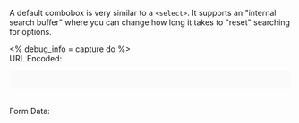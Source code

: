 ---
---

A default combobox is very similar to a `<select>`. It supports an "internal search buffer" where
you can change how long it takes to "reset" searching for options.

<script type="module">
  // setInterval(() => {
  //   document.querySelector("[slot='listbox']")
  //     .append(
  //       Object.assign(
  //         document.createElement("role-option"),
  //         { textContent: "Option X" }
  //       )
  //     )
  // }, 2000)
</script>

<role-combobox hidden></role-combobox>
<role-option hidden></role-option>

<% debug_info = capture do %>
    <style>
      light-code {
        isolation: isolate;
      }
      pre {
        background-color: rgb(250, 250, 250);
        padding: 1rem;
        color: rgb(56, 58, 66);
        overflow: auto;
      }
    </style>
    <br>
    URL Encoded:
    <pre tabindex="-1"><code id="url-encoded"></code></pre>
    <br>
    Form Data:
    <br>
    <light-code wrap="hard" language="js" id="form-data"><script type="text/plain" slot="code"></script></light-code>
    <br>
    <script type="module">
      function showFormData () {
        const formDataToObject = (formData) => {
          return Object.fromEntries(
            Array.from(formData.keys()).map(key => [
              key,
              formData.getAll(key).length > 1 ? formData.getAll(key) : formData.get(key)
            ])
          )
        }
        const formData = new FormData(document.querySelector("form"))
        const obj = formDataToObject(formData)
        const json = JSON.stringify(obj, null, 2)

        const urlEncoded = []
        for (const [key, value] of formData.entries()) {
          urlEncoded.push(encodeURIComponent(key) + "=" + encodeURIComponent(value))
        }

        document.querySelector("#url-encoded").innerText = urlEncoded.length ? "?" + urlEncoded.join("&") : ""
        // document.querySelector("#form-data").innerText = json
        document.querySelector("#form-data").code = json
      }

      ;(async () => {
        await window.customElements.whenDefined("role-combobox")
        setTimeout(() => {
          showFormData()
        })
      })()

      document.addEventListener("change", (e) => {
        showFormData()
      })

      // document.addEventListener("role-deselected", (e) => {
      //   showFormData()
      // })


      document.addEventListener("submit", (e) => {
        e.preventDefault()
        showFormData()
      })
    </script>
<% end.chomp.html_safe %>

<light-preview preview-mode="shadow-dom" script-scope="shadow-dom">
  <template slot="code">
    <form>
      <role-combobox name="combobox">
        <button slot="trigger" style="padding: 0.4em 0.6em;"></button>
        <div slot="listbox">
          <role-option>Capybara</role-option>
          <role-option>Rhino</role-option>
          <role-option>Badger mole</role-option>
          <role-option>Flamingo</role-option>
          <role-option>Tortoise</role-option>
          <role-option selected>Killer Whale</role-option>
          <role-option>Opossum</role-option>
          <role-option>Turtle</role-option>
          <role-option>Elephant</role-option>
          <role-option>Dove</role-option>
          <role-option>Sparrow</role-option>
          <role-option>Platypus</role-option>
          <role-option>Zebra</role-option>
          <role-option>Dog</role-option>
          <role-option>Cat</role-option>
          <role-option>Swan</role-option>
          <role-option>Goose</role-option>
        </div>
      </role-combobox>
      <br>
      <button type="reset">Reset</button>
    </form>
    <%= debug_info %>
  </template>
</light-preview>

## Setting a default selected value and using a button as the trigger

<light-preview preview-mode="shadow-dom" script-scope="shadow-dom">
  <template slot="code">
    <form>
      <role-combobox name="combobox">
        <button slot="trigger" style="padding: 0.4em 0.6em;"></button>
        <div slot="listbox">
          <role-option>Capybara</role-option>
          <role-option>Rhino</role-option>
          <role-option>Badger mole</role-option>
          <role-option>Flamingo</role-option>
          <role-option>Tortoise</role-option>
          <role-option selected>Killer Whale</role-option>
          <role-option>Opossum</role-option>
          <role-option>Turtle</role-option>
          <role-option>Elephant</role-option>
          <role-option>Dove</role-option>
          <role-option>Sparrow</role-option>
          <role-option>Platypus</role-option>
          <role-option>Zebra</role-option>
          <role-option>Dog</role-option>
          <role-option>Cat</role-option>
          <role-option>Swan</role-option>
          <role-option>Goose</role-option>
        </div>
      </role-combobox>
      <br>
      <button type="reset">Reset</button>
    </form>
    <%= debug_info %>
  </template>
</light-preview>

## Editable Combobox without autocomplete

A combobox with `autocomplete="off"` is editable, but will not guide the user along the popup list
of options and will not prefill the input.

<light-preview preview-mode="shadow-dom" script-scope="shadow-dom">
  <template slot="code">
    <form>
      <role-combobox name="combobox" autocomplete="off">
        <input slot="trigger">
        <div slot="listbox">
          <role-option>Capybara</role-option>
          <role-option>Rhino</role-option>
          <role-option>Badger mole</role-option>
          <role-option>Flamingo</role-option>
          <role-option>Tortoise</role-option>
          <role-option>Killer Whale</role-option>
          <role-option>Opossum</role-option>
          <role-option>Turtle</role-option>
          <role-option>Elephant</role-option>
          <role-option>Dove</role-option>
          <role-option>Sparrow</role-option>
          <role-option>Platypus</role-option>
          <role-option>Zebra</role-option>
          <role-option>Dog</role-option>
          <role-option>Cat</role-option>
          <role-option>Swan</role-option>
          <role-option>Goose</role-option>
        </div>
      </role-combobox>
      <br>
      <button type="reset">Reset</button>
    </form>
    <%= debug_info %>
  </template>
</light-preview>

## List Autocomplete Combobox

"list" autocomplete will show the list and guide the user to the item in the list based
on the string provided in the input.

<light-preview preview-mode="shadow-dom" script-scope="shadow-dom">
  <template slot="code">
    <form>
      <role-combobox name="combobox" autocomplete="list">
        <input slot="trigger">
        <div slot="listbox">
          <role-option>Capybara</role-option>
          <role-option>Rhino</role-option>
          <role-option>Badger mole</role-option>
          <role-option>Flamingo</role-option>
          <role-option>Tortoise</role-option>
          <role-option>Killer Whale</role-option>
          <role-option>Opossum</role-option>
          <role-option>Turtle</role-option>
          <role-option>Elephant</role-option>
          <role-option>Dove</role-option>
          <role-option>Sparrow</role-option>
          <role-option>Platypus</role-option>
          <role-option>Zebra</role-option>
          <role-option>Dog</role-option>
          <role-option>Cat</role-option>
          <role-option>Swan</role-option>
          <role-option>Goose</role-option>
        </div>
      </role-combobox>
      <br>
      <button type="reset">Reset</button>
    </form>
    <%= debug_info %>
  </template>
</light-preview>

## Inline Autocomplete Combobox

Inline autocomplete will prefill the closest match for the user.

<light-preview preview-mode="shadow-dom" script-scope="shadow-dom">
  <template slot="code">
    <form>
      <role-combobox name="combobox" autocomplete="inline">
        <input slot="trigger">
        <div slot="listbox">
          <role-option>Capybara</role-option>
          <role-option>Rhino</role-option>
          <role-option>Badger mole</role-option>
          <role-option>Flamingo</role-option>
          <role-option>Tortoise</role-option>
          <role-option>Killer Whale</role-option>
          <role-option>Opossum</role-option>
          <role-option>Turtle</role-option>
          <role-option>Elephant</role-option>
          <role-option>Dove</role-option>
          <role-option>Sparrow</role-option>
          <role-option>Platypus</role-option>
          <role-option>Zebra</role-option>
          <role-option>Dog</role-option>
          <role-option>Cat</role-option>
          <role-option>Swan</role-option>
          <role-option>Goose</role-option>
        </div>
      </role-combobox>
      <br>
      <button type="reset">Reset</button>
    </form>
    <%= debug_info %>
  </template>
</light-preview>

## Autocomplete List & Inline Combobox

A list + inline ("both") combobox will both highlight the value in the input and select the item in the combobox list.

<light-preview preview-mode="shadow-dom" script-scope="shadow-dom">
  <template slot="code">
    <form>
      <role-combobox name="combobox" autocomplete="both">
        <input slot="trigger">
        <div slot="listbox">
          <role-option>Capybara</role-option>
          <role-option>Rhino</role-option>
          <role-option>Badger mole</role-option>
          <role-option>Flamingo</role-option>
          <role-option>Tortoise</role-option>
          <role-option>Killer Whale</role-option>
          <role-option>Opossum</role-option>
          <role-option>Turtle</role-option>
          <role-option>Elephant</role-option>
          <role-option>Dove</role-option>
          <role-option>Sparrow</role-option>
          <role-option>Platypus</role-option>
          <role-option>Zebra</role-option>
          <role-option>Dog</role-option>
          <role-option>Cat</role-option>
          <role-option>Swan</role-option>
          <role-option>Goose</role-option>
        </div>
      </role-combobox>
      <br>
      <button type="reset">Reset</button>
    </form>
    <%= debug_info %>
  </template>
</light-preview>

## Filtering Results

When using autocomplete, you may want to filter results that don't match and only show matching results.

<light-preview preview-mode="shadow-dom" script-scope="shadow-dom">
  <template slot="code">
    <form>
      <role-combobox name="combobox" autocomplete="both" filter-results>
        <input slot="trigger">
        <div slot="listbox">
          <role-option>Capybara</role-option>
          <role-option>Rhino</role-option>
          <role-option>Badger mole</role-option>
          <role-option>Flamingo</role-option>
          <role-option>Tortoise</role-option>
          <role-option>Killer Whale</role-option>
          <role-option>Opossum</role-option>
          <role-option>Turtle</role-option>
          <role-option>Elephant</role-option>
          <role-option>Dove</role-option>
          <role-option>Sparrow</role-option>
          <role-option>Platypus</role-option>
          <role-option>Zebra</role-option>
          <role-option>Dog</role-option>
          <role-option>Cat</role-option>
          <role-option>Swan</role-option>
          <role-option>Goose</role-option>
        </div>
      </role-combobox>
      <br>
      <button type="reset">Reset</button>
    </form>
    <%= debug_info %>
  </template>
</light-preview>

## Disabling options

Options can be disabled by passing the `disabled` attribute to the `<role-option>` element.

<light-preview preview-mode="shadow-dom" script-scope="shadow-dom">
  <template slot="code">
    <form>
      <role-combobox name="combobox">
        <input slot="trigger">
        <div slot="listbox">
          <role-option disabled>Capybara</role-option>
          <role-option>Rhino</role-option>
          <role-option>Badger mole</role-option>
          <role-option disabled>Flamingo</role-option>
          <role-option>Tortoise</role-option>
          <role-option>Killer Whale</role-option>
          <role-option>Opossum</role-option>
          <role-option>Turtle</role-option>
          <role-option>Elephant</role-option>
          <role-option>Dove</role-option>
          <role-option disabled>Sparrow</role-option>
          <role-option>Platypus</role-option>
          <role-option>Zebra</role-option>
          <role-option>Dog</role-option>
          <role-option>Cat</role-option>
          <role-option>Swan</role-option>
          <role-option disabled>Goose</role-option>
        </div>
      </role-combobox>
      <br>
      <button type="reset">Reset</button>
    </form>
    <%= debug_info %>
  </template>
</light-preview>

## Multiple select comboboxes

Role Combobox supports "Multiple Select Comboboxes". Just like with the single select comboboxes above, it supports 3 different types of autocomplete.

## Default multiple select comboboxes

Comboboxes by default will use a space delimited value to submit. To enable a multi-select combobox,
add the `multiple` attribute.

<light-preview preview-mode="shadow-dom" script-scope="shadow-dom">
  <template slot="code">
    <form>
      <role-combobox multiple name="combobox">
        <input slot="trigger">
        <div slot="listbox">
          <role-option>Honeybadger</role-option>
          <role-option selected>Rhino</role-option>
          <role-option>Badger mole</role-option>
          <role-option>Flamingo</role-option>
          <role-option selected>Tortoise</role-option>
          <role-option>Killer Whale</role-option>
          <role-option>Opossum</role-option>
        </div>
      </role-combobox>
      <br>
      <button type="reset">Reset</button>
    </form>
    <%= debug_info %>
  </template>
</light-preview>

## Changing the delimiter of the combobox

By default, the combobox has a `, ` delimited value. If you want to change this, change the `"delimiter"` attribute.

<light-preview preview-mode="shadow-dom" script-scope="shadow-dom">
  <template slot="code">
    <form>
      <role-combobox multiple delimiter="; " name="combobox">
        <input slot="trigger">
        <div slot="listbox">
          <role-option>Honeybadger</role-option>
          <role-option selected>Rhino</role-option>
          <role-option>Badger mole</role-option>
          <role-option>Flamingo</role-option>
          <role-option selected>Tortoise</role-option>
          <role-option>Killer Whale</role-option>
          <role-option>Opossum</role-option>
        </div>
      </role-combobox>
      <br>
      <button type="reset">Reset</button>
    </form>
    <%= debug_info %>
  </template>
</light-preview>

## Submitting all values instead of a single value

By default, the combobox will submit a single string-delimited value. This may not always be desirable. To
use `FormData` and submit multiple parameters based on the options selected, change the `value-type` attribute to `"formdata"`

<%= render Alert.new(type: :warning) do %>
Make sure to add a `name` attribute to the combobox to get the FormData to work properly.
<% end %>

<light-preview preview-mode="shadow-dom" script-scope="shadow-dom">
  <template slot="code">
    <form>
      <span>Multiple select-only combobox with no autocomplete and an value type of "formdata"</span>
      <role-combobox multiple value-type="formdata" name="combobox">
        <input slot="trigger">
        <div slot="listbox">
          <role-option>Honeybadger</role-option>
          <role-option selected>Rhino</role-option>
          <role-option>Badger mole</role-option>
          <role-option>Flamingo</role-option>
          <role-option selected>Tortoise</role-option>
          <role-option>Killer Whale</role-option>
          <role-option>Opossum</role-option>
        </div>
      </role-combobox>
      <br>
      <button type="reset">Reset</button>
    </form>
    <%= debug_info %>
  </template>
</light-preview>

<light-preview preview-mode="shadow-dom" script-scope="shadow-dom">
  <template slot="code">
    <form>
      <label>
        <span>Editable multiple combobox with autocomplete of "both" with an value type of "formdata"</span>
        <br>
        <role-combobox multiple editable value-type="formdata" name="combobox">
          <input slot="trigger">
          <div slot="listbox">
            <role-option>Honeybadger</role-option>
            <role-option selected>Rhino</role-option>
            <role-option>Badger mole</role-option>
            <role-option>Flamingo</role-option>
            <role-option selected>Tortoise</role-option>
            <role-option>Killer Whale</role-option>
            <role-option>Opossum</role-option>
          </div>
        </role-combobox>
      </label>
      <br>
      <button type="reset">Reset</button>
    </form>
    <%= debug_info %>
  </template>
</light-preview>

<light-preview preview-mode="shadow-dom" script-scope="shadow-dom">
  <template slot="code">
    <form>
      <label>
        <span>Editable multiple combobox with autocomplete of "both"</span>
        <br>
        <role-combobox multiple autocomplete="both" name="combobox">
          <input slot="trigger">
          <div slot="listbox">
            <role-option>Honeybadger</role-option>
            <role-option selected>Rhino</role-option>
            <role-option>Badger mole</role-option>
            <role-option>Flamingo</role-option>
            <role-option selected>Tortoise</role-option>
            <role-option>Killer Whale</role-option>
            <role-option>Opossum</role-option>
          </div>
        </role-combobox>
      </label>
      <br>
      <button type="reset">Reset</button>
    </form>
    <%= debug_info %>
  </template>
</light-preview>

### Editable Multi select combobox with autocomplete "both"

<light-preview preview-mode="shadow-dom" script-scope="shadow-dom">
  <template slot="code">
    <form>
      <role-combobox name="combobox">
        <input slot="trigger" autocomplete="both">
        <div slot="listbox">
          <role-option>Capybara</role-option>
          <role-option>Rhino</role-option>
          <role-option>Badger mole</role-option>
          <role-option>Flamingo</role-option>
          <role-option>Tortoise</role-option>
          <role-option selected>Killer Whale</role-option>
          <role-option>Opossum</role-option>
          <role-option>Turtle</role-option>
          <role-option>Elephant</role-option>
          <role-option>Dove</role-option>
          <role-option>Sparrow</role-option>
          <role-option>Platypus</role-option>
          <role-option>Zebra</role-option>
          <role-option>Dog</role-option>
          <role-option>Cat</role-option>
          <role-option>Swan</role-option>
          <role-option>Goose</role-option>
        </div>
      </role-combobox>
      <br>
      <button type="reset">Reset</button>
    </form>
    <%= debug_info %>
  </template>
</light-preview>

### Editable Multi select combobox with filtered results

<light-preview preview-mode="shadow-dom" script-scope="shadow-dom">
  <template slot="code">
    <form>
      <role-combobox multiple name="combobox" autocomplete="both">
        <input slot="trigger">
        <div slot="listbox">
          <role-option>Capybara</role-option>
          <role-option>Rhino</role-option>
          <role-option>Badger mole</role-option>
          <role-option>Flamingo</role-option>
          <role-option>Tortoise</role-option>
          <role-option selected>Killer Whale</role-option>
          <role-option>Opossum</role-option>
          <role-option>Turtle</role-option>
          <role-option>Elephant</role-option>
          <role-option>Dove</role-option>
          <role-option>Sparrow</role-option>
          <role-option>Platypus</role-option>
          <role-option>Zebra</role-option>
          <role-option>Dog</role-option>
          <role-option>Cat</role-option>
          <role-option>Swan</role-option>
          <role-option>Goose</role-option>
        </div>
      </role-combobox>
      <br>
      <button type="reset">Reset</button>
    </form>
    <%= debug_info %>
  </template>
</light-preview>


### Editable Multi select combobox with autocomplete "off"

<light-preview preview-mode="shadow-dom" script-scope="shadow-dom">
  <template slot="code">
    <form>
      <role-combobox multiple name="combobox" autocomplete="off">
        <input slot="trigger">
        <div slot="listbox">
          <role-option>Capybara</role-option>
          <role-option>Rhino</role-option>
          <role-option selected>Badger mole</role-option>
          <role-option selected>Flamingo</role-option>
          <role-option selected>Tortoise</role-option>
          <role-option>Killer Whale</role-option>
          <role-option>Opossum</role-option>
          <role-option>Turtle</role-option>
          <role-option>Elephant</role-option>
          <role-option>Dove</role-option>
          <role-option>Sparrow</role-option>
          <role-option>Platypus</role-option>
          <role-option>Zebra</role-option>
          <role-option>Dog</role-option>
          <role-option>Cat</role-option>
          <role-option>Swan</role-option>
          <role-option>Goose</role-option>
        </div>
      </role-combobox>
      <br>
      <button type="reset">Reset</button>
    </form>
    <%= debug_info %>
  </template>
</light-preview>

### Editable Multi select combobox with filtering

<light-preview preview-mode="shadow-dom" script-scope="shadow-dom">
  <template slot="code">
    <form>
      <role-combobox multiple name="combobox" autocomplete="off">
        <input slot="trigger">
        <div slot="listbox">
          <role-option>Capybara</role-option>
          <role-option>Rhino</role-option>
          <role-option selected>Badger mole</role-option>
          <role-option selected>Flamingo</role-option>
          <role-option selected>Tortoise</role-option>
          <role-option>Killer Whale</role-option>
          <role-option>Opossum</role-option>
          <role-option>Turtle</role-option>
          <role-option>Elephant</role-option>
          <role-option>Dove</role-option>
          <role-option>Sparrow</role-option>
          <role-option>Platypus</role-option>
          <role-option>Zebra</role-option>
          <role-option>Dog</role-option>
          <role-option>Cat</role-option>
          <role-option>Swan</role-option>
          <role-option>Goose</role-option>
        </div>
      </role-combobox>
      <br>
      <button type="reset">Reset</button>
    </form>
    <%= debug_info %>
  </template>
</light-preview>
